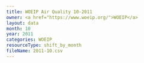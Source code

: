 ```yaml
---
title: WOEIP Air Quality 10-2011
owner: <a href="https://www.woeip.org/">WOEIP</a>
layout: data
month: 10
year: 2011
categories: WOEIP
resourceType: shift_by_month
fileName: 2011-10.csv
---
```

